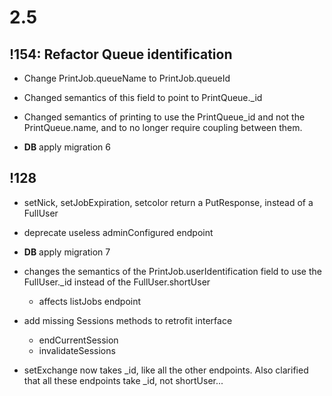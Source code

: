 # 2.5
## !154: Refactor Queue identification
- Change PrintJob.queueName to PrintJob.queueId

- Changed semantics of this field to point to PrintQueue._id

- Changed semantics of printing to use the PrintQueue_id and not the PrintQueue.name, and to no longer require coupling between them.

- **DB** apply migration 6 

## !128

- setNick, setJobExpiration, setcolor return a PutResponse, instead of a FullUser
- deprecate useless adminConfigured endpoint

- **DB** apply migration 7
- changes the semantics of the PrintJob.userIdentification field to use the FullUser._id instead of the FullUser.shortUser
    - affects listJobs endpoint
    
- add missing Sessions methods to retrofit interface
    - endCurrentSession
    - invalidateSessions
    
- setExchange now takes _id, like all the other endpoints. Also clarified that all these endpoints take _id, not shortUser...